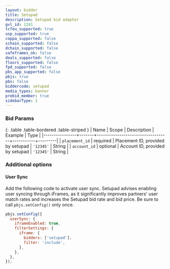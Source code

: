 ```yaml
---
layout: bidder
title: Setupad
description: Setupad bid adapter
gvl_id: 1241
tcfeu_supported: true
usp_supported: true
coppa_supported: false
schain_supported: false
dchain_supported: false
safeframes_ok: false
deals_supported: false
floors_supported: false
fpd_supported: false
pbs_app_supported: false
pbjs: true
pbs: false
biddercode: setupad
media_types: banner
prebid_member: true
sidebarType: 1
---
```


### Bid Params

{: .table .table-bordered .table-striped }
| Name | Scope | Description | Example | Type |
|----------------+-------+-----------------------------------+-----------+---------|
| `placement_id` | required | Placement ID, provided by setupad | `'12345'` | String |
| `account_id` | optional | Account ID, provided by setupad | `'12345'` | String |

### Additional options

#### User Sync

Add the following code to activate user sync. Setupad advises enabling user syncing through iFrames, as it significantly improves partners' user match rates and increases the Setupad bid rate and bid price. Be sure to call `pbjs.setConfig()` only once.

```javascript
pbjs.setConfig({
  userSync: {
    iframeEnabled: true,
    filterSettings: {
      iframe: {
        bidders: ['setupad'],
        filter: 'include',
      },
    },
  },
});
```
